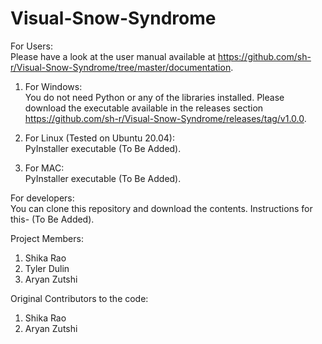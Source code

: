 # Visual-Snow-Syndrome

For Users:<br/>
Please have a look at the user manual available at https://github.com/sh-r/Visual-Snow-Syndrome/tree/master/documentation.

1. For Windows:<br/>
You do not need Python or any of the libraries installed. Please download the executable available in the releases section https://github.com/sh-r/Visual-Snow-Syndrome/releases/tag/v1.0.0.

2. For Linux (Tested on Ubuntu 20.04):<br/>
PyInstaller executable (To Be Added).

3. For MAC:<br/>
PyInstaller executable (To Be Added).

For developers:<br/>
You can clone this repository and download the contents. Instructions for this- (To Be Added).

Project Members:
1. Shika Rao
2. Tyler Dulin
3. Aryan Zutshi

Original Contributors to the code:
1. Shika Rao
2. Aryan Zutshi
